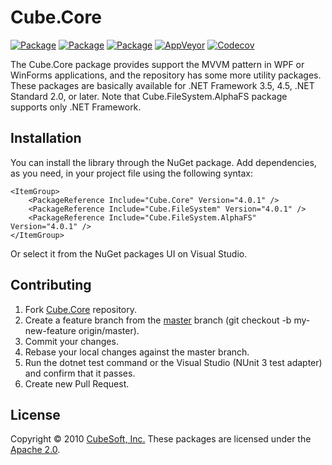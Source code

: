 Cube.Core
====

[![Package](https://badgen.net/nuget/v/cube.core?label=core)](https://www.fuget.org/packages/cube.core/)
[![Package](https://badgen.net/nuget/v/cube.filesystem?label=filesystem)](https://www.fuget.org/packages/cube.filesystem/)
[![Package](https://badgen.net/nuget/v/cube.filesystem.alphafs?label=alphafs)](https://www.fuget.org/packages/cube.filesystem.alphafs/)
[![AppVeyor](https://badgen.net/appveyor/ci/clown/cube-core)](https://ci.appveyor.com/project/clown/cube-core)
[![Codecov](https://badgen.net/codecov/c/github/cube-soft/cube.core)](https://codecov.io/gh/cube-soft/cube.core)

The Cube.Core package provides support the MVVM pattern in WPF or WinForms applications,
and the repository has some more utility packages.
These packages are basically available for .NET Framework 3.5, 4.5, .NET Standard 2.0, or later.
Note that Cube.FileSystem.AlphaFS package supports only .NET Framework.

## Installation

You can install the library through the NuGet package.
Add dependencies, as you need, in your project file using the following syntax:

    <ItemGroup>
        <PackageReference Include="Cube.Core" Version="4.0.1" />
        <PackageReference Include="Cube.FileSystem" Version="4.0.1" />
        <PackageReference Include="Cube.FileSystem.AlphaFS" Version="4.0.1" />
    </ItemGroup>

Or select it from the NuGet packages UI on Visual Studio.

## Contributing

1. Fork [Cube.Core](https://github.com/cube-soft/Cube.Core/fork) repository.
2. Create a feature branch from the [master](https://github.com/cube-soft/Cube.Core/tree/master) branch (git checkout -b my-new-feature origin/master).
3. Commit your changes.
4. Rebase your local changes against the master branch.
5. Run the dotnet test command or the Visual Studio (NUnit 3 test adapter) and confirm that it passes.
6. Create new Pull Request.

## License

Copyright © 2010 [CubeSoft, Inc.](https://www.cube-soft.jp/)
These packages are licensed under the [Apache 2.0](https://github.com/cube-soft/Cube.Core/blob/master/License.txt).